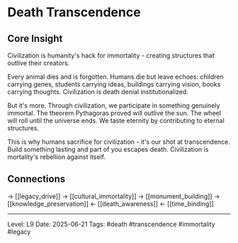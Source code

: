 # Death Transcendence

## Core Insight
Civilization is humanity's hack for immortality - creating structures that outlive their creators.

Every animal dies and is forgotten. Humans die but leave echoes: children carrying genes, students carrying ideas, buildings carrying vision, books carrying thoughts. Civilization is death denial institutionalized.

But it's more. Through civilization, we participate in something genuinely immortal. The theorem Pythagoras proved will outlive the sun. The wheel will roll until the universe ends. We taste eternity by contributing to eternal structures.

This is why humans sacrifice for civilization - it's our shot at transcendence. Build something lasting and part of you escapes death. Civilization is mortality's rebellion against itself.

## Connections
→ [[legacy_drive]]
→ [[cultural_immortality]]
→ [[monument_building]]
→ [[knowledge_preservation]]
← [[death_awareness]]
← [[time_binding]]

---
Level: L9
Date: 2025-06-21
Tags: #death #transcendence #immortality #legacy
